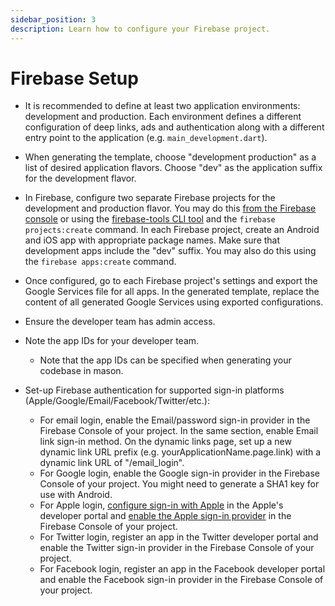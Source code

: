```yaml
---
sidebar_position: 3
description: Learn how to configure your Firebase project.
---
```


# Firebase Setup

- It is recommended to define at least two application environments: development and production. Each environment defines a different configuration of deep links, ads and authentication along with a different entry point to the application (e.g. `main_development.dart`).

- When generating the template, choose "development production" as a list of desired application flavors. Choose "dev" as the application suffix for the development flavor.

- In Firebase, configure two separate Firebase projects for the development and production flavor. You may do this [from the Firebase console](https://console.firebase.google.com/u/0/) or using the [firebase-tools CLI tool](https://github.com/firebase/firebase-tools) and the `firebase projects:create` command. In each Firebase project, create an Android and iOS app with appropriate package names. Make sure that development apps include the "dev" suffix. You may also do this using the `firebase apps:create` command.

- Once configured, go to each Firebase project's settings and export the Google Services file for all apps. In the generated template, replace the content of all generated Google Services using exported configurations.
- Ensure the developer team has admin access.
- Note the app IDs for your developer team.
  - Note that the app IDs can be specified when generating your codebase in mason.
- Set-up Firebase authentication for supported sign-in platforms (Apple/Google/Email/Facebook/Twitter/etc.):
  - For email login, enable the Email/password sign-in provider in the Firebase Console of your project. In the same section, enable Email link sign-in method. On the dynamic links page, set up a new dynamic link URL prefix (e.g. yourApplicationName.page.link) with a dynamic link URL of "/email_login".
  - For Google login, enable the Google sign-in provider in the Firebase Console of your project. You might need to generate a SHA1 key for use with Android.
  - For Apple login, [configure sign-in with Apple](https://firebase.google.com/docs/auth/ios/apple#configure-sign-in-with-apple) in the Apple's developer portal and [enable the Apple sign-in provider](https://firebase.google.com/docs/auth/ios/apple#enable-apple-as-a-sign-in-provider) in the Firebase Console of your project.
  - For Twitter login, register an app in the Twitter developer portal and enable the Twitter sign-in provider in the Firebase Console of your project.
  - For Facebook login, register an app in the Facebook developer portal and enable the Facebook sign-in provider in the Firebase Console of your project.
